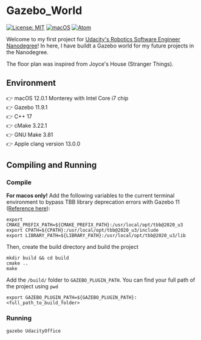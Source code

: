 # Gazebo_World

[![License: MIT](https://img.shields.io/badge/License-MIT-yellow.svg)](https://opensource.org/licenses/MIT) [![macOS](https://svgshare.com/i/ZjP.svg)](https://svgshare.com/i/ZjP.svg) [![Atom](https://badgen.net/badge/icon/atom?icon=atom&label)](https://atom.io)

Welcome to my first project for [Udacity's Robotics Software Engineer Nanodegree]()! In here, I have buildt a Gazebo world for my future projects in the Nanodegree.

The floor plan was inspired from Joyce's House (Stranger Things). 

## Environment
👉 macOS 12.0.1 Monterey with Intel Core i7 chip    
👉 Gazebo 11.9.1    
👉 C++ 17    
👉 cMake 3.22.1  
👉 GNU Make 3.81  
👉 Apple clang version 13.0.0      

## Compiling and Running
### Compile
**For macos only!** Add the following variables to the current terminal environment to bypass TBB library deprecation errors with Gazebo 11 ([Reference here](https://github.com/osrf/homebrew-simulation/issues/1486#issuecomment-850218440)):  

```
export CMAKE_PREFIX_PATH=${CMAKE_PREFIX_PATH}:/usr/local/opt/tbb@2020_u3
export CPATH=${CPATH}:/usr/local/opt/tbb@2020_u3/include
export LIBRARY_PATH=${LIBRARY_PATH}:/usr/local/opt/tbb@2020_u3/lib
```
Then, create the build directory and build the project  
```
mkdir build && cd build
cmake ..
make
```
Add the `/build/` folder to `GAZEBO_PLUGIN_PATH`. You can find your full path of the project using `pwd`  
```
export GAZEBO_PLUGIN_PATH=${GAZEBO_PLUGIN_PATH}:<full_path_to_build_folder>
```

### Running
```
gazebo UdacityOffice
```
